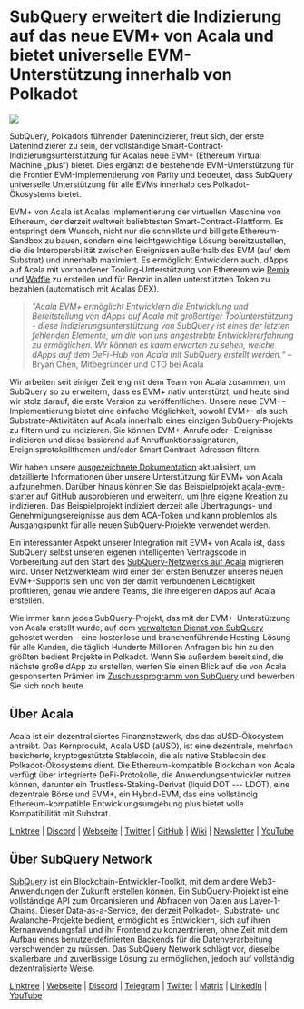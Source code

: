 # SubQuery erweitert die Indizierung auf das neue EVM+ von Acala und bietet universelle EVM-Unterstützung innerhalb von Polkadot

![](https://miro.medium.com/max/1400/0*PwFyFY9tEb8VPIv7)

SubQuery, Polkadots führender Datenindizierer, freut sich, der erste Datenindizierer zu sein, der vollständige Smart-Contract-Indizierungsunterstützung für Acalas neue EVM+ (Ethereum Virtual Machine „plus“) bietet. Dies ergänzt die bestehende EVM-Unterstützung für die Frontier EVM-Implementierung von Parity und bedeutet, dass SubQuery universelle Unterstützung für alle EVMs innerhalb des Polkadot-Ökosystems bietet.

EVM+ von Acala ist Acalas Implementierung der virtuellen Maschine von Ethereum, der derzeit weltweit beliebtesten Smart-Contract-Plattform. Es entspringt dem Wunsch, nicht nur die schnellste und billigste Ethereum-Sandbox zu bauen, sondern eine leichtgewichtige Lösung bereitzustellen, die die Interoperabilität zwischen Ereignissen außerhalb des EVM (auf dem Substrat) und innerhalb maximiert. Es ermöglicht Entwicklern auch, dApps auf Acala mit vorhandener Tooling-Unterstützung von Ethereum wie [Remix](https://remix.ethereum.org/) und [Waffle](https://getwaffle.io/) zu erstellen und für Benzin in allen unterstützten Token zu bezahlen (automatisch mit Acalas DEX).

> _"Acala EVM+ ermöglicht Entwicklern die Entwicklung und Bereitstellung von dApps auf Acala mit großartiger Toolunterstützung - diese Indizierungsunterstützung von SubQuery ist eines der letzten fehlenden Elemente, um die von uns angestrebte Entwicklererfahrung zu ermöglichen. Wir können es kaum erwarten zu sehen, welche dApps auf dem DeFi-Hub von Acala mit SubQuery erstellt werden.“_ – Bryan Chen, Mitbegründer und CTO bei Acala

Wir arbeiten seit einiger Zeit eng mit dem Team von Acala zusammen, um SubQuery so zu erweitern, dass es EVM+ nativ unterstützt, und heute sind wir stolz darauf, die erste Version zu veröffentlichen. Unsere neue EVM+-Implementierung bietet eine einfache Möglichkeit, sowohl EVM+- als auch Substrate-Aktivitäten auf Acala innerhalb eines einzigen SubQuery-Projekts zu filtern und zu indizieren. Sie können EVM+-Anrufe oder -Ereignisse indizieren und diese basierend auf Anruffunktionssignaturen, Ereignisprotokollthemen und/oder Smart Contract-Adressen filtern.

Wir haben unsere [ausgezeichnete Dokumentation](https://university.subquery.network/build/substrate-evm.html) aktualisiert, um detaillierte Informationen über unsere Unterstützung für EVM+ von Acala aufzunehmen. Darüber hinaus können Sie das Beispielprojekt [acala-evm-starter](https://github.com/subquery/acala-evm-starter) auf GitHub ausprobieren und erweitern, um Ihre eigene Kreation zu indizieren. Das Beispielprojekt indiziert derzeit alle Übertragungs- und Genehmigungsereignisse aus dem ACA-Token und kann problemlos als Ausgangspunkt für alle neuen SubQuery-Projekte verwendet werden.

Ein interessanter Aspekt unserer Integration mit EVM+ von Acala ist, dass SubQuery selbst unseren eigenen intelligenten Vertragscode in Vorbereitung auf den Start des [SubQuery-Netzwerks auf Acala](https://blog.subquery.network/blogs/20211125-subquery-network-acala.html) migrieren wird. Unser Netzwerkteam wird einer der ersten Benutzer unseres neuen EVM+-Supports sein und von der damit verbundenen Leichtigkeit profitieren, genau wie andere Teams, die ihre eigenen dApps auf Acala erstellen.

Wie immer kann jedes SubQuery-Projekt, das mit der EVM+-Unterstützung von Acala erstellt wurde, auf dem [verwalteten Dienst von SubQuery](https://subquery.network/managedservices) gehostet werden – eine kostenlose und branchenführende Hosting-Lösung für alle Kunden, die täglich Hunderte Millionen Anfragen bis hin zu den größten bedient Projekte in Polkadot. Wenn Sie außerdem bereit sind, die nächste große dApp zu erstellen, werfen Sie einen Blick auf die von Acala gesponserten Prämien im [Zuschussprogramm von SubQuery](https://subquery.network/grants) und bewerben Sie sich noch heute.

## Über Acala

Acala ist ein dezentralisiertes Finanznetzwerk, das das aUSD-Ökosystem antreibt. Das Kernprodukt, Acala USD (aUSD), ist eine dezentrale, mehrfach besicherte, kryptogestützte Stablecoin, die als native Stablecoin des Polkadot-Ökosystems dient. Die Ethereum-kompatible Blockchain von Acala verfügt über integrierte DeFi-Protokolle, die Anwendungsentwickler nutzen können, darunter ein Trustless-Staking-Derivat (liquid DOT --- LDOT), eine dezentrale Börse und EVM+, ein Hybrid-EVM, das eine vollständig Ethereum-kompatible Entwicklungsumgebung plus bietet volle Kompatibilität mit Substrat.

[Linktree](https://linktr.ee/acalanetwork)  | [Discord](https://discord.gg/vdbFVCH)  | [Webseite](https://acala.network/)  | [Twitter](https://twitter.com/AcalaNetwork)  | [GitHub](https://github.com/AcalaNetwork/Acala)  | [Wiki](https://github.com/AcalaNetwork/Acala/wiki)  | [Newsletter](https://share.hsforms.com/1X9RxkXk-R62I0VNbATaDXw4h8qc)  | [YouTube](http://youtube.com/c/acalanetwork)

## Über SubQuery Network

[SubQuery](https://subquery.network) ist ein Blockchain-Entwickler-Toolkit, mit dem andere Web3-Anwendungen der Zukunft erstellen können. Ein SubQuery-Projekt ist eine vollständige API zum Organisieren und Abfragen von Daten aus Layer-1-Chains. Dieser Data-as-a-Service, der derzeit Polkadot-, Substrate- und Avalanche-Projekte bedient, ermöglicht es Entwicklern, sich auf ihren Kernanwendungsfall und ihr Frontend zu konzentrieren, ohne Zeit mit dem Aufbau eines benutzerdefinierten Backends für die Datenverarbeitung verschwenden zu müssen. Das SubQuery Network schlägt vor, dieselbe skalierbare und zuverlässige Lösung zu ermöglichen, jedoch auf vollständig dezentralisierte Weise.

​​​​[Linktree](https://linktr.ee/subquerynetwork) | [Webseite](https://subquery.network/) | [Discord](https://discord.com/invite/78zg8aBSMG) | [Telegram](https://t.me/subquerynetwork) | [Twitter](https://twitter.com/subquerynetwork) | [Matrix](https://matrix.to/#/#subquery:matrix.org) | [LinkedIn](https://www.linkedin.com/company/subquery) | [YouTube](https://www.youtube.com/channel/UCi1a6NUUjegcLHDFLr7CqLw)
